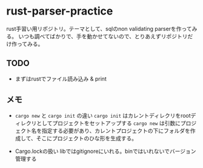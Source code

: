 # rust-parser-practice

rust手習い用リポジトリ。テーマとして、sqlのnon validating parserを作ってみる。
いつも調べてばかりで、手を動かせてないので、とりあえずリポジトリだけ作ってみる。

## TODO

* まずはrustでファイル読み込み & print

## メモ

* `cargo new` と `cargo init` の違い
  `cargo init` はカレントディレクリをrootディレクリとしてプロジェクトをセットアップする
  `cargo new` は引数にプロジェクト名を指定する必要があり、カレントプロジェクトの下にフォルダを作成して、そこにプロジェクトのひな形を生成する。

* Cargo.lockの扱い
  libではgitignoreにいれる。binではいれないでバージョン管理する

